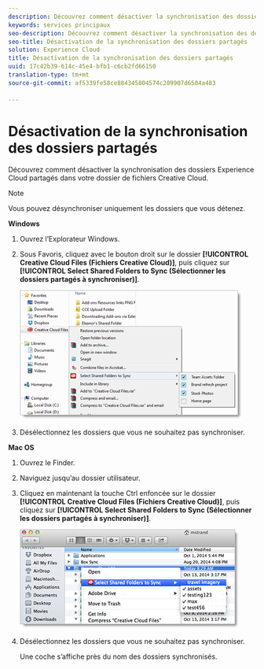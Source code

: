 ```yaml
---
description: Découvrez comment désactiver la synchronisation des dossiers Experience Cloud partagés dans votre dossier de fichiers Creative Cloud.
keywords: services principaux
seo-description: Découvrez comment désactiver la synchronisation des dossiers Experience Cloud partagés dans votre dossier de fichiers Creative Cloud.
seo-title: Désactivation de la synchronisation des dossiers partagés
solution: Experience Cloud
title: Désactivation de la synchronisation des dossiers partagés
uuid: 17c42b39-614c-45e4-bfb1-c6cb2fd66150
translation-type: tm+mt
source-git-commit: af5339fe58ce884345804574c209907d6504a483

---
```



# Désactivation de la synchronisation des dossiers partagés

Découvrez comment désactiver la synchronisation des dossiers Experience Cloud partagés dans votre dossier de fichiers Creative Cloud.

>[!NOTE]
>
>Vous pouvez désynchroniser uniquement les dossiers que vous détenez.
<p class="head"> <b>Windows</b> </p>

1. Ouvrez l’Explorateur Windows.

1. Sous Favoris, cliquez avec le bouton droit sur le dossier **[!UICONTROL Creative Cloud Files (Fichiers Creative Cloud)]**, puis cliquez sur **[!UICONTROL Select Shared Folders to Sync (Sélectionner les dossiers partagés à synchroniser)]**.

   ![](assets/select_sync_folders.png)

1. Désélectionnez les dossiers que vous ne souhaitez pas synchroniser.

<p class="head"> <b>Mac OS</b> </p>

1. Ouvrez le Finder.

1. Naviguez jusqu’au dossier utilisateur.

1. Cliquez en maintenant la touche Ctrl enfoncée sur le dossier **[!UICONTROL Creative Cloud Files (Fichiers Creative Cloud)]**, puis cliquez sur **[!UICONTROL Select Shared Folders to Sync (Sélectionner les dossiers partagés à synchroniser)]**.

   ![](assets/select_sync_folders_mac.png)

1. Désélectionnez les dossiers que vous ne souhaitez pas synchroniser.

   Une coche s’affiche près du nom des dossiers synchronisés.